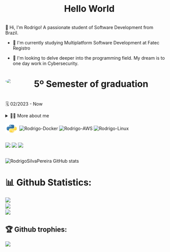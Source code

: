 <div id="user-content-toc">
  <ul align="center">
    <summary><h1 style="display: inline-block">Hello World</h1></summary>
</div>

<p>
  👋 Hi, I'm Rodrigo! A passionate student of Software Development from Brazil.

  - 🌱 I'm currently studying Multiplatform Software Development at Fatec Registro
    
  - 🔭 I'm looking to delve deeper into the programming field. My dream is to one day work in Cybersecurity.
</p>

# <img src="https://th.bing.com/th/id/OIP.FqURK5VUFbkev68fT99gLQAAAA?rs=1&pid=ImgDetMain" width="75px" style="margin: 0 15px 0 0; border-radius: 99%" align="left"> 5º Semester of graduation

<br> 🗓️ 02/2023 - Now

<!-- Dropdown -->
<details>
  <summary>👨‍💻 More about me</summary>

  - 💬 I am 19 years old and currently live in Brazil. I have basic knowledge in English and practical knowledge in SQL, NoSQL, Java, JavaScript, Python and Web Development. I am currently an intern in the Compass UOL scholarship program, working in the area of ​​cloud computing, deepening my knowledge in Linux, Python, data analysis and AWS Clouding

  - ⚡ I enjoy reading, whether it's a good book, manga, or anything with words, as well as watching movies and playing games! I believe that our personal interests contribute to a more refined perception of things and to problem solving.
</details>

<div style="display: inline_block"><br>
  <img align="center" alt="Rodrigo-Python" height="30" width="40" src="https://raw.githubusercontent.com/devicons/devicon/master/icons/python/python-original.svg">
  <img align="center" alt="Rodrigo-Docker" height="35" width="40" src="https://cdn.jsdelivr.net/gh/devicons/devicon/icons/docker/docker-original.svg">
  <img align="center" alt="Rodrigo-AWS" height="35" width="40" src="https://cdn.jsdelivr.net/gh/devicons/devicon/icons/amazonwebservices/amazonwebservices-original-wordmark.svg">
  <img align="center" alt="Rodrigo-Linux" height="35" width="40" src="https://cdn.jsdelivr.net/gh/devicons/devicon/icons/linux/linux-original.svg">

  
</div>
  
  ##
 
<div> 
  <a href="https://instagram.com/Rodr1gosilv" target="_blank"><img src="https://img.shields.io/badge/-Instagram-%23E4405F?style=for-the-badge&logo=instagram&logoColor=white" target="_blank"></a>
  <a href = "mailto:2005rodrigosilva@gmail.com"><img src="https://img.shields.io/badge/-Gmail-%23333?style=for-the-badge&logo=gmail&logoColor=white" target="_blank"></a>
   <a href="https://www.linkedin.com/in/rodrigo-da-silva-pereira-b39914210" target="_blank"><img src="https://img.shields.io/badge/-LinkedIn-%230077B5?style=for-the-badge&logo=linkedin&logoColor=white" target="_blank"></a>
  
</div>

  ##

<div>

<!-- GithubStats -->
![RodrigoSilvaPereira GitHub stats](https://github-readme-stats.vercel.app/api?username=RodrigoSilvaPereira&show_icons=true&theme=gotham)

</div>

# 📊 Github Statistics:

![](https://github-readme-stats.vercel.app/api?username=RodrigoSilvaPereira&theme=dark&hide_border=false&include_all_commits=false&count_private=false)<br/>
![](https://github-readme-streak-stats.herokuapp.com/?user=RodrigoSilvaPereira&theme=dark&hide_border=false)<br/>
![](https://github-readme-stats.vercel.app/api/top-langs/?username=RodrigoSilvaPereira&theme=dark&hide_border=false&include_all_commits=false&count_private=false&layout=compact)

## 🏆 Github trophies:

![](https://github-profile-trophy.vercel.app/?username=RodrigoSilvaPereira&theme=alduin&no-frame=false&no-bg=true&margin-w=4)
